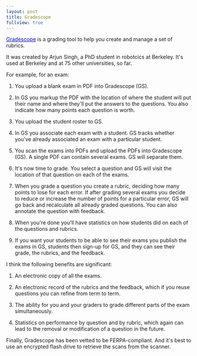 ```yaml
---
layout: post
title: Gradescope
fullview: true
---
```


[<span style="color: blue">Gradescope</span>](https://gradescope.com) is a grading tool to help you create and manage a set of rubrics.

It was created by Arjun Singh, a PhD student in robotcics at Berkeley. It's used at Berkeley and at 75 other universities, so far.

For example, for an exam:

1. You upload a blank exam in PDF into Gradescope (GS).

2. In GS you markup the PDF with the location of where the student will put their name and where they'll put the answers to the questions. You also indicate how many points each question is worth.

3. You upload the student roster to GS.

4. In GS you associate each exam with a student. GS tracks whether you've already associated an exam with a particular student.

5. You scan the exams into PDFs and upload the PDFs into Gradescope (GS). A single PDF can contain several exams. GS will separate them.

6. It's now time to grade. You select a question and GS will visit the location of that question on each of the exams.

7. When you grade a question you create a rubric, deciding how many points to lose for each error. If after grading several exams you decide to reduce or increase the number of points for a particular error, GS will go back and recalculate all already graded questions. You can also annotate the question with feedback.

8. When you're done you'll have statistics on how students did on each of the questions and rubrics.

9. If you want your students to be able to see their exams you publish the exams in GS, students then sign-up for GS, and they can see their grade, the rubrics, and the feedback.

I think the following benefits are significant:

1. An electronic copy of all the exams.

2. An electronic record of the rubrics and the feedback, which if you reuse questions you can refine from term to term.

3. The ability for you and your graders to grade different parts of the exam simultaneously.

4. Statistics on performance by question and by rubric, which again can lead to the removal or modification of a question in the future.

Finally, Gradescope has been vetted to be FERPA-compliant. And it's best to use an encrypted flash drive to retrieve the scans from the scanner.
